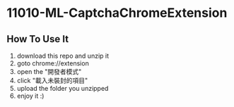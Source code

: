 # 11010-ML-CaptchaChromeExtension

## How To Use It
1. download this repo and unzip it
2. goto chrome://extension
3. open the "開發者模式"
4. click "載入未裝封的項目"
5. upload the folder you unzipped
6. enjoy it :)
